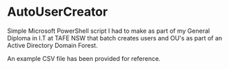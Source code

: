 # AutoUserCreator

Simple Microsoft PowerShell script I had to make as part of my General Diploma in I.T at TAFE NSW that batch creates users and OU's as part of an Active Directory Domain Forest.

An example CSV file has been provided for reference.

